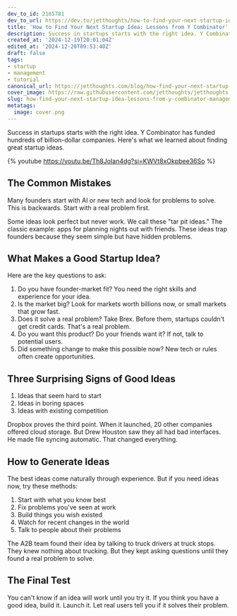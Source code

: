```yaml
---
dev_to_id: 2165781
dev_to_url: https://dev.to/jetthoughts/how-to-find-your-next-startup-idea-lessons-from-y-combinator-10be
title: 'How to Find Your Next Startup Idea: Lessons from Y Combinator'
description: Success in startups starts with the right idea. Y Combinator has funded hundreds of billion-dollar...
created_at: '2024-12-19T20:01:04Z'
edited_at: '2024-12-20T09:53:40Z'
draft: false
tags:
- startup
- management
- tutorial
canonical_url: https://jetthoughts.com/blog/how-find-your-next-startup-idea-lessons-from-y-combinator-management/
cover_image: https://raw.githubusercontent.com/jetthoughts/jetthoughts.github.io/master/content/blog/how-find-your-next-startup-idea-lessons-from-y-combinator-management/cover.png
slug: how-find-your-next-startup-idea-lessons-from-y-combinator-management
metatags:
  image: cover.png
---
```

Success in startups starts with the right idea. Y Combinator has funded hundreds of billion-dollar companies. Here's what we learned about finding great startup ideas.

{% youtube https://youtu.be/Th8JoIan4dg?si=KWVt8xOkpbee36So %}

## The Common Mistakes

Many founders start with AI or new tech and look for problems to solve. This is backwards. Start with a real problem first.

Some ideas look perfect but never work. We call these "tar pit ideas." The classic example: apps for planning nights out with friends. These ideas trap founders because they seem simple but have hidden problems.

## What Makes a Good Startup Idea?

Here are the key questions to ask:

1. Do you have founder-market fit? You need the right skills and experience for your idea.
2. Is the market big? Look for markets worth billions now, or small markets that grow fast.
3. Does it solve a real problem? Take Brex. Before them, startups couldn't get credit cards. That's a real problem.
4. Do you want this product? Do your friends want it? If not, talk to potential users.
5. Did something change to make this possible now? New tech or rules often create opportunities.

## Three Surprising Signs of Good Ideas

1. Ideas that seem hard to start
2. Ideas in boring spaces
3. Ideas with existing competition

Dropbox proves the third point. When it launched, 20 other companies offered cloud storage. But Drew Houston saw they all had bad interfaces. He made file syncing automatic. That changed everything.

## How to Generate Ideas

The best ideas come naturally through experience. But if you need ideas now, try these methods:

1. Start with what you know best
2. Fix problems you've seen at work
3. Build things you wish existed
4. Watch for recent changes in the world
5. Talk to people about their problems

The A2B team found their idea by talking to truck drivers at truck stops. They knew nothing about trucking. But they kept asking questions until they found a real problem to solve.

## The Final Test

You can't know if an idea will work until you try it. If you think you have a good idea, build it. Launch it. Let real users tell you if it solves their problem.